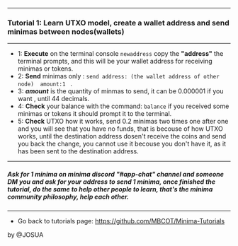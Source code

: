 -----------------------------------------------------------
### **Tutorial 1**: Learn UTXO model, create a wallet address and send minimas between nodes(wallets)
-----------------------------------------------------------
- 1: **Execute** on the terminal console ` newaddress ` copy the **"address"** the terminal prompts, and this will be your wallet address for receiving minimas or tokens.
- 2: **Send** minimas only : `send address: (the wallet address of other node)  amount:1 ` .
- 3: **_amount_**  is the quantity of minmas to send, it can be 0.000001 if you want , until 44 decimals.
- 4: **Check** your balance with the command: ` balance ` if you received some minimas or tokens it should prompt it to the terminal.
- 5: **Check** UTXO how it works, send 0.2 minimas two times one after one and you will see that you have no funds, that is becouse of how UTXO works, until the destination address dosen't receive the coins and send you back the change, you cannot use it becouse you don't have it, as it has been sent to the destination address.
------------------------------------------------------------
##### Ask for 1 minima on minima discord "#app-chat" channel and someone DM you and ask for your address to send 1 minima, once finished the tutorial, do the same to help other people to learn, that's the minima community philosophy, help each other.
------------------------------------------------------------

- Go back to tutorials page: <https://github.com/MBCOT/Minima-Tutorials>

by @JOSUA

